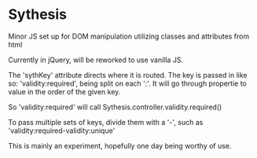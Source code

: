 # Sythesis

Minor JS set up for DOM manipulation utilizing classes and attributes from html

Currently in jQuery, will be reworked to use vanilla JS.

The 'sythKey' attribute directs where it is routed. The key is passed in like so: 'validity:required', being split on each ':'. It will go through propertie to value in the order of the given key.

So 'validity:required' will call Sythesis.controller.validity.required()

To pass multiple sets of keys, divide them with a '-', such as 'validity:required-validity:unique'

This is mainly an experiment, hopefully one day being worthy of use.
